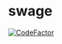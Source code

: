 # swage
<a href="https://www.codefactor.io/repository/github/somesh-joshi/swage"><img src="https://www.codefactor.io/repository/github/somesh-joshi/swage/badge" alt="CodeFactor" /></a>
